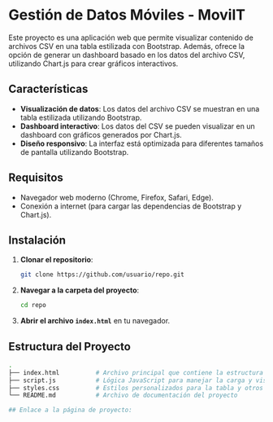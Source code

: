 # Gestión de Datos Móviles - MovilT

Este proyecto es una aplicación web que permite visualizar contenido de archivos CSV en una tabla estilizada con Bootstrap. Además, ofrece la opción de generar un dashboard basado en los datos del archivo CSV, utilizando Chart.js para crear gráficos interactivos.

## Características

- **Visualización de datos**: Los datos del archivo CSV se muestran en una tabla estilizada utilizando Bootstrap.
- **Dashboard interactivo**: Los datos del CSV se pueden visualizar en un dashboard con gráficos generados por Chart.js.
- **Diseño responsivo**: La interfaz está optimizada para diferentes tamaños de pantalla utilizando Bootstrap.

## Requisitos

- Navegador web moderno (Chrome, Firefox, Safari, Edge).
- Conexión a internet (para cargar las dependencias de Bootstrap y Chart.js).

## Instalación

1. **Clonar el repositorio**:
    ```bash
    git clone https://github.com/usuario/repo.git
    ```
2. **Navegar a la carpeta del proyecto**:
    ```bash
    cd repo
    ```
3. **Abrir el archivo `index.html`** en tu navegador.

## Estructura del Proyecto

```bash
.
├── index.html          # Archivo principal que contiene la estructura de la página web
├── script.js           # Lógica JavaScript para manejar la carga y visualización del CSV
├── styles.css          # Estilos personalizados para la tabla y otros elementos
└── README.md           # Archivo de documentación del proyecto

## Enlace a la página de proyecto:
